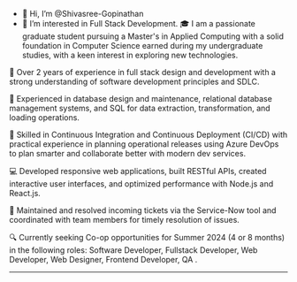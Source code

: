 - 👋 Hi, I’m @Shivasree-Gopinathan
- 👀 I’m interested in Full Stack Development.
🎓 I am a passionate graduate student pursuing a Master's in Applied Computing with a solid foundation in Computer Science earned during my undergraduate studies, with a keen interest in exploring new technologies.

💼 Over 2 years of experience in full stack design and development with a strong understanding of software development principles and SDLC.

💾 Experienced in database design and maintenance, relational database management systems, and SQL for data extraction, transformation, and loading operations.

🔄 Skilled in Continuous Integration and Continuous Deployment (CI/CD) with practical experience in planning operational releases using Azure DevOps to plan smarter and collaborate better with modern dev services.

💻 Developed responsive web applications, built RESTful APIs, created interactive user interfaces, and optimized performance with Node.js and React.js.

🔧 Maintained and resolved incoming tickets via the Service-Now tool and coordinated with team members for timely resolution of issues.

🔍 Currently seeking Co-op opportunities for Summer 2024 (4 or 8 months) in the following roles: Software Developer, Fullstack Developer, Web Developer, Web Designer, Frontend Developer, QA .

---


<!---
Shivasree-Gopinathan/Shivasree-Gopinathan is a ✨ special ✨ repository because its `README.md` (this file) appears on your GitHub profile.
You can click the Preview link to take a look at your changes.
--->
